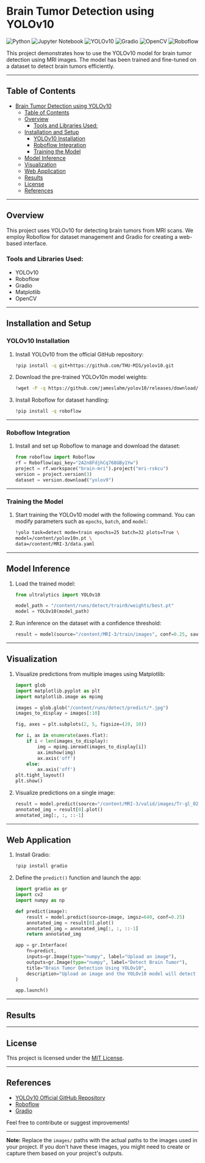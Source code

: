 

# Brain Tumor Detection using YOLOv10

![Python](https://img.shields.io/badge/python-3670A0?style=for-the-badge&logo=python&logoColor=ffdd54)
![Jupyter Notebook](https://img.shields.io/badge/jupyter-%23FA0F00.svg?style=for-the-badge&logo=jupyter&logoColor=white)
![YOLOv10](https://img.shields.io/badge/YOLOv10-%23FFD700.svg?style=for-the-badge&logo=yolo&logoColor=black)
![Gradio](https://img.shields.io/badge/Gradio-%23FFB6C1.svg?style=for-the-badge&logo=gradio&logoColor=black)
![OpenCV](https://img.shields.io/badge/OpenCV-%23FF69B4.svg?style=for-the-badge&logo=opencv&logoColor=black)
![Roboflow](https://img.shields.io/badge/Roboflow-%23007ACC.svg?style=for-the-badge&logo=roboflow&logoColor=white)

This project demonstrates how to use the YOLOv10 model for brain tumor detection using MRI images. The model has been trained and fine-tuned on a dataset to detect brain tumors efficiently.

---

## Table of Contents
- [Brain Tumor Detection using YOLOv10](#brain-tumor-detection-using-yolov10)
  - [Table of Contents](#table-of-contents)
  - [Overview](#overview)
    - [Tools and Libraries Used:](#tools-and-libraries-used)
  - [Installation and Setup](#installation-and-setup)
    - [YOLOv10 Installation](#yolov10-installation)
    - [Roboflow Integration](#roboflow-integration)
    - [Training the Model](#training-the-model)
  - [Model Inference](#model-inference)
  - [Visualization](#visualization)
  - [Web Application](#web-application)
  - [Results](#results)
  - [License](#license)
  - [References](#references)

---

## Overview

This project uses YOLOv10 for detecting brain tumors from MRI scans. We employ Roboflow for dataset management and Gradio for creating a web-based interface.

### Tools and Libraries Used:
- YOLOv10
- Roboflow
- Gradio
- Matplotlib
- OpenCV

---

## Installation and Setup

### YOLOv10 Installation

1. Install YOLOv10 from the official GitHub repository:

    ```bash
    !pip install -q git+https://github.com/THU-MIG/yolov10.git
    ```

   

2. Download the pre-trained YOLOv10n model weights:

    ```bash
    !wget -P -q https://github.com/jameslahm/yolov10/releases/download/v1.0/yolov10n.pt
    ```

    

3. Install Roboflow for dataset handling:

    ```bash
    !pip install -q roboflow
    ```

   

---

### Roboflow Integration

1. Install and set up Roboflow to manage and download the dataset:

    ```python
    from roboflow import Roboflow
    rf = Roboflow(api_key="2A2n8FdjhCq768GBy1Yw")
    project = rf.workspace("brain-mri").project("mri-rskcu")
    version = project.version(3)
    dataset = version.download("yolov9")
    ```

    

---

### Training the Model

1. Start training the YOLOv10 model with the following command. You can modify parameters such as `epochs`, `batch`, and `model`:

    ```bash
    !yolo task=detect mode=train epochs=25 batch=32 plots=True \
    model=/content/yolov10n.pt \
    data=/content/MRI-3/data.yaml
    ```

    

---

## Model Inference

1. Load the trained model:

    ```python
    from ultralytics import YOLOv10

    model_path = "/content/runs/detect/train9/weights/best.pt"
    model = YOLOv10(model_path)
    ```

    
2. Run inference on the dataset with a confidence threshold:

    ```python
    result = model(source="/content/MRI-3/train/images", conf=0.25, save=True)
    ```

    

---

## Visualization

1. Visualize predictions from multiple images using Matplotlib:

    ```python
    import glob
    import matplotlib.pyplot as plt
    import matplotlib.image as mpimg

    images = glob.glob("/content/runs/detect/predict/*.jpg")
    images_to_display = images[:10]

    fig, axes = plt.subplots(2, 5, figsize=(20, 10))

    for i, ax in enumerate(axes.flat):
        if i < len(images_to_display):
            img = mpimg.imread(images_to_display[i])
            ax.imshow(img)
            ax.axis('off')
        else:
            ax.axis('off')
    plt.tight_layout()
    plt.show()
    ```

    

2. Visualize predictions on a single image:

    ```python
    result = model.predict(source="/content/MRI-3/valid/images/Tr-gl_0228_jpg.rf.b9ecef834d39f770e41b0585b63bdc1a.jpg", imgsz=640, conf=0.25)
    annotated_img = result[0].plot()
    annotated_img[:, :, ::-1]
    ```

    

---

## Web Application

1. Install Gradio:

    ```bash
    !pip install gradio
    ```

    

2. Define the `predict()` function and launch the app:

    ```python
    import gradio as gr
    import cv2
    import numpy as np

    def predict(image):
        result = model.predict(source=image, imgsz=640, conf=0.25)
        annotated_img = result[0].plot()
        annotated_img = annotated_img[:, :, ::-1]
        return annotated_img

    app = gr.Interface(
        fn=predict,
        inputs=gr.Image(type="numpy", label="Upload an image"),
        outputs=gr.Image(type="numpy", label="Detect Brain Tumor"),
        title="Brain Tumor Detection Using YOLOv10",
        description="Upload an image and the YOLOv10 model will detect and annotate the brain tumor."
    )

    app.launch()
    ```

    

---

## Results


---

## License

This project is licensed under the [MIT License](LICENSE).

---

## References

- [YOLOv10 Official GitHub Repository](https://github.com/THU-MIG/yolov10)
- [Roboflow](https://roboflow.com)
- [Gradio](https://gradio.app)

Feel free to contribute or suggest improvements!

---

**Note:** Replace the `images/` paths with the actual paths to the images used in your project. If you don't have these images, you might need to create or capture them based on your project's outputs.
